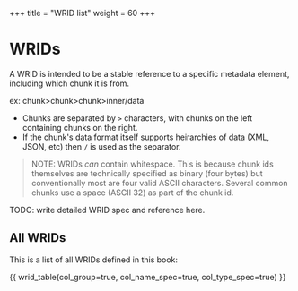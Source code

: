 +++
title = "WRID list"
weight = 60
+++


# WRIDs



A WRID is intended to be a stable reference to a specific metadata element, including which chunk it is from.

ex: chunk>chunk>chunk>inner/data

* Chunks are separated by `>` characters, with chunks on the left containing chunks on the right. 
* If the chunk's data format itself supports heirarchies of data (XML, JSON, etc) then `/` is used as the separator. 

> NOTE: WRIDs *can* contain whitespace. This is because chunk ids themselves are technically specified as binary (four bytes) but conventionally most are four valid ASCII characters. Several common chunks use a space (ASCII 32) as part of the chunk id.

TODO: write detailed WRID spec and reference here. 

## All WRIDs

This is a list of all WRIDs defined in this book:

{{ wrid_table(col_group=true, col_name_spec=true, col_type_spec=true) }}
